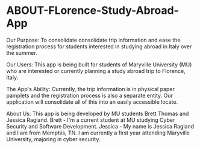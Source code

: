 # ABOUT-FLorence-Study-Abroad-App

Our Purpose:
To consolidate consolidate trip information and ease  the registration process
for students interested in studying abroad in Italy over the summer.

Our Users:
This app is being built for students of Maryville University (MU) who are interested
or currently planning a study abroad trip to Florence, Italy.

The App's Ability:
Currently, the trip information is in physical paper pamplets and the registration
process is also a separate entity. Our application will consolidate all of this into 
an easily accessible locate.

About Us:
This app is being developed by MU students Brett Thomas and Jessica Ragland. 
Brett - I'm a current student at MU studying Cyber Security and Software Development. 
Jessica - My name is Jessica Ragland and I am from Memphis, TN. I am currently a first
year attending Maryville University, majoring in cyber security.
